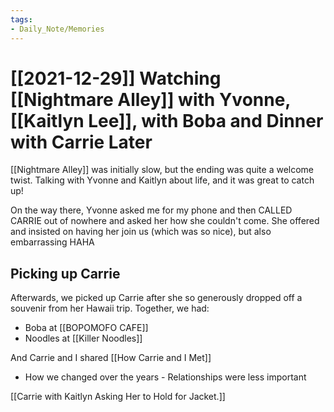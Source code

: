 ```yaml
---
tags:
- Daily_Note/Memories
---
```


# [[2021-12-29]] Watching [[Nightmare Alley]] with Yvonne, [[Kaitlyn Lee]], with Boba and Dinner with Carrie Later



[[Nightmare Alley]] was initially slow, but the ending was quite a welcome twist. Talking with Yvonne and Kaitlyn about life, and it was great to catch up!

On the way there, Yvonne asked me for my phone and then CALLED CARRIE out of nowhere and asked her how she couldn't come. She offered and insisted on having her join us (which was so nice), but also embarrassing HAHA

## Picking up Carrie

Afterwards, we picked up Carrie after she so generously dropped off a souvenir from her Hawaii trip. Together, we had:

- Boba at [[BOPOMOFO CAFE]]
- Noodles at [[Killer Noodles]]

And Carrie and I shared [[How Carrie and I Met]]

- How we changed over the years - Relationships were less important

[[Carrie with Kaitlyn Asking Her to Hold for Jacket.]]